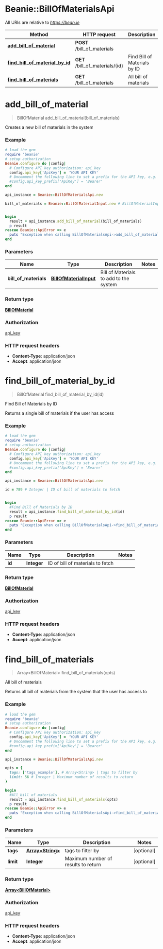 # Beanie::BillOfMaterialsApi

All URIs are relative to *https://bean.ie*

Method | HTTP request | Description
------------- | ------------- | -------------
[**add_bill_of_material**](BillOfMaterialsApi.md#add_bill_of_material) | **POST** /bill_of_materials | 
[**find_bill_of_material_by_id**](BillOfMaterialsApi.md#find_bill_of_material_by_id) | **GET** /bill_of_materials/{id} | Find Bill of Materials by ID
[**find_bill_of_materials**](BillOfMaterialsApi.md#find_bill_of_materials) | **GET** /bill_of_materials | All bill of materials


# **add_bill_of_material**
> BillOfMaterial add_bill_of_material(bill_of_materials)



Creates a new bill of materials in the system

### Example
```ruby
# load the gem
require 'beanie'
# setup authorization
Beanie.configure do |config|
  # Configure API key authorization: api_key
  config.api_key['ApiKey'] = 'YOUR API KEY'
  # Uncomment the following line to set a prefix for the API key, e.g. 'Bearer' (defaults to nil)
  #config.api_key_prefix['ApiKey'] = 'Bearer'
end

api_instance = Beanie::BillOfMaterialsApi.new

bill_of_materials = Beanie::BillOfMaterialInput.new # BillOfMaterialInput | Bill of Materials to add to the system


begin
  result = api_instance.add_bill_of_material(bill_of_materials)
  p result
rescue Beanie::ApiError => e
  puts "Exception when calling BillOfMaterialsApi->add_bill_of_material: #{e}"
end
```

### Parameters

Name | Type | Description  | Notes
------------- | ------------- | ------------- | -------------
 **bill_of_materials** | [**BillOfMaterialInput**](BillOfMaterialInput.md)| Bill of Materials to add to the system | 

### Return type

[**BillOfMaterial**](BillOfMaterial.md)

### Authorization

[api_key](../README.md#api_key)

### HTTP request headers

 - **Content-Type**: application/json
 - **Accept**: application/json



# **find_bill_of_material_by_id**
> BillOfMaterial find_bill_of_material_by_id(id)

Find Bill of Materials by ID

Returns a single bill of materials if the user has access

### Example
```ruby
# load the gem
require 'beanie'
# setup authorization
Beanie.configure do |config|
  # Configure API key authorization: api_key
  config.api_key['ApiKey'] = 'YOUR API KEY'
  # Uncomment the following line to set a prefix for the API key, e.g. 'Bearer' (defaults to nil)
  #config.api_key_prefix['ApiKey'] = 'Bearer'
end

api_instance = Beanie::BillOfMaterialsApi.new

id = 789 # Integer | ID of bill of materials to fetch


begin
  #Find Bill of Materials by ID
  result = api_instance.find_bill_of_material_by_id(id)
  p result
rescue Beanie::ApiError => e
  puts "Exception when calling BillOfMaterialsApi->find_bill_of_material_by_id: #{e}"
end
```

### Parameters

Name | Type | Description  | Notes
------------- | ------------- | ------------- | -------------
 **id** | **Integer**| ID of bill of materials to fetch | 

### Return type

[**BillOfMaterial**](BillOfMaterial.md)

### Authorization

[api_key](../README.md#api_key)

### HTTP request headers

 - **Content-Type**: application/json
 - **Accept**: application/json



# **find_bill_of_materials**
> Array&lt;BillOfMaterial&gt; find_bill_of_materials(opts)

All bill of materials

Returns all bill of materials from the system that the user has access to

### Example
```ruby
# load the gem
require 'beanie'
# setup authorization
Beanie.configure do |config|
  # Configure API key authorization: api_key
  config.api_key['ApiKey'] = 'YOUR API KEY'
  # Uncomment the following line to set a prefix for the API key, e.g. 'Bearer' (defaults to nil)
  #config.api_key_prefix['ApiKey'] = 'Bearer'
end

api_instance = Beanie::BillOfMaterialsApi.new

opts = { 
  tags: ['tags_example'], # Array<String> | tags to filter by
  limit: 56 # Integer | Maximum number of results to return
}

begin
  #All bill of materials
  result = api_instance.find_bill_of_materials(opts)
  p result
rescue Beanie::ApiError => e
  puts "Exception when calling BillOfMaterialsApi->find_bill_of_materials: #{e}"
end
```

### Parameters

Name | Type | Description  | Notes
------------- | ------------- | ------------- | -------------
 **tags** | [**Array&lt;String&gt;**](String.md)| tags to filter by | [optional] 
 **limit** | **Integer**| Maximum number of results to return | [optional] 

### Return type

[**Array&lt;BillOfMaterial&gt;**](BillOfMaterial.md)

### Authorization

[api_key](../README.md#api_key)

### HTTP request headers

 - **Content-Type**: application/json
 - **Accept**: application/json



